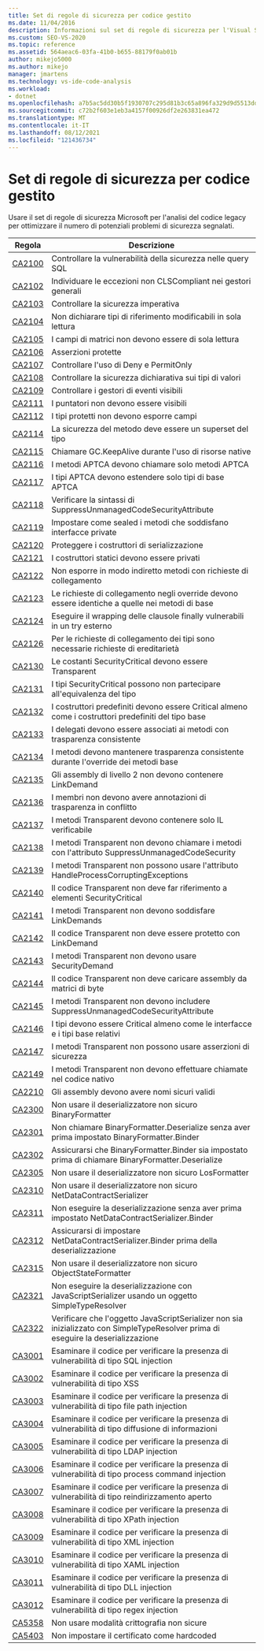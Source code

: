 ```yaml
---
title: Set di regole di sicurezza per codice gestito
ms.date: 11/04/2016
description: Informazioni sul set di regole di sicurezza per l'Visual Studio di codice legacy. Vedere le descrizioni delle regole incentrate sui potenziali problemi di sicurezza.
ms.custom: SEO-VS-2020
ms.topic: reference
ms.assetid: 564aeac6-03fa-41b0-b655-88179f0ab01b
author: mikejo5000
ms.author: mikejo
manager: jmartens
ms.technology: vs-ide-code-analysis
ms.workload:
- dotnet
ms.openlocfilehash: a7b5ac5dd30b5f1930707c295d81b3c65a896fa329d9d5513dd6794e158635c1
ms.sourcegitcommit: c72b2f603e1eb3a4157f00926df2e263831ea472
ms.translationtype: MT
ms.contentlocale: it-IT
ms.lasthandoff: 08/12/2021
ms.locfileid: "121436734"
---
```

# <a name="security-rules-rule-set-for-managed-code"></a>Set di regole di sicurezza per codice gestito

Usare il set di regole di sicurezza Microsoft per l'analisi del codice legacy per ottimizzare il numero di potenziali problemi di sicurezza segnalati.

|Regola|Descrizione|
|----------|-----------------|
|[CA2100](/dotnet/fundamentals/code-analysis/quality-rules/ca2100)|Controllare la vulnerabilità della sicurezza nelle query SQL|
|[CA2102](../code-quality/ca2102.md)|Individuare le eccezioni non CLSCompliant nei gestori generali|
|[CA2103](../code-quality/ca2103.md)|Controllare la sicurezza imperativa|
|[CA2104](../code-quality/ca2104.md)|Non dichiarare tipi di riferimento modificabili in sola lettura|
|[CA2105](../code-quality/ca2105.md)|I campi di matrici non devono essere di sola lettura|
|[CA2106](../code-quality/ca2106.md)|Asserzioni protette|
|[CA2107](../code-quality/ca2107.md)|Controllare l'uso di Deny e PermitOnly|
|[CA2108](../code-quality/ca2108.md)|Controllare la sicurezza dichiarativa sui tipi di valori|
|[CA2109](/dotnet/fundamentals/code-analysis/quality-rules/ca2109)|Controllare i gestori di eventi visibili|
|[CA2111](../code-quality/ca2111.md)|I puntatori non devono essere visibili|
|[CA2112](../code-quality/ca2112.md)|I tipi protetti non devono esporre campi|
|[CA2114](../code-quality/ca2114.md)|La sicurezza del metodo deve essere un superset del tipo|
|[CA2115](../code-quality/ca2115.md)|Chiamare GC.KeepAlive durante l'uso di risorse native|
|[CA2116](../code-quality/ca2116.md)|I metodi APTCA devono chiamare solo metodi APTCA|
|[CA2117](../code-quality/ca2117.md)|I tipi APTCA devono estendere solo tipi di base APTCA|
|[CA2118](../code-quality/ca2118.md)|Verificare la sintassi di SuppressUnmanagedCodeSecurityAttribute|
|[CA2119](/dotnet/fundamentals/code-analysis/quality-rules/ca2119)|Impostare come sealed i metodi che soddisfano interfacce private|
|[CA2120](../code-quality/ca2120.md)|Proteggere i costruttori di serializzazione|
|[CA2121](../code-quality/ca2121.md)|I costruttori statici devono essere privati|
|[CA2122](../code-quality/ca2122.md)|Non esporre in modo indiretto metodi con richieste di collegamento|
|[CA2123](../code-quality/ca2123.md)|Le richieste di collegamento negli override devono essere identiche a quelle nei metodi di base|
|[CA2124](../code-quality/ca2124.md)|Eseguire il wrapping delle clausole finally vulnerabili in un try esterno|
|[CA2126](../code-quality/ca2126.md)|Per le richieste di collegamento dei tipi sono necessarie richieste di ereditarietà|
|[CA2130](../code-quality/ca2130.md)|Le costanti SecurityCritical devono essere Transparent|
|[CA2131](../code-quality/ca2131.md)|I tipi SecurityCritical possono non partecipare all'equivalenza del tipo|
|[CA2132](../code-quality/ca2132.md)|I costruttori predefiniti devono essere Critical almeno come i costruttori predefiniti del tipo base|
|[CA2133](../code-quality/ca2133.md)|I delegati devono essere associati ai metodi con trasparenza consistente|
|[CA2134](../code-quality/ca2134.md)|I metodi devono mantenere trasparenza consistente durante l'override dei metodi base|
|[CA2135](../code-quality/ca2135.md)|Gli assembly di livello 2 non devono contenere LinkDemand|
|[CA2136](../code-quality/ca2136.md)|I membri non devono avere annotazioni di trasparenza in conflitto|
|[CA2137](../code-quality/ca2137.md)|I metodi Transparent devono contenere solo IL verificabile|
|[CA2138](../code-quality/ca2138.md)|I metodi Transparent non devono chiamare i metodi con l'attributo SuppressUnmanagedCodeSecurity|
|[CA2139](../code-quality/ca2139.md)|I metodi Transparent non possono usare l'attributo HandleProcessCorruptingExceptions|
|[CA2140](../code-quality/ca2140.md)|Il codice Transparent non deve far riferimento a elementi SecurityCritical|
|[CA2141](../code-quality/ca2141.md)|I metodi Transparent non devono soddisfare LinkDemands|
|[CA2142](../code-quality/ca2142.md)|Il codice Transparent non deve essere protetto con LinkDemand|
|[CA2143](../code-quality/ca2143.md)|I metodi Transparent non devono usare SecurityDemand|
|[CA2144](../code-quality/ca2144.md)|Il codice Transparent non deve caricare assembly da matrici di byte|
|[CA2145](../code-quality/ca2145.md)|I metodi Transparent non devono includere SuppressUnmanagedCodeSecurityAttribute|
|[CA2146](../code-quality/ca2146.md)|I tipi devono essere Critical almeno come le interfacce e i tipi base relativi|
|[CA2147](../code-quality/ca2147.md)|I metodi Transparent non possono usare asserzioni di sicurezza|
|[CA2149](../code-quality/ca2149.md)|I metodi Transparent non devono effettuare chiamate nel codice nativo|
|[CA2210](../code-quality/ca2210.md)|Gli assembly devono avere nomi sicuri validi|
|[CA2300](/dotnet/fundamentals/code-analysis/quality-rules/ca2300)|Non usare il deserializzatore non sicuro BinaryFormatter|
|[CA2301](/dotnet/fundamentals/code-analysis/quality-rules/ca2301)|Non chiamare BinaryFormatter.Deserialize senza aver prima impostato BinaryFormatter.Binder|
|[CA2302](/dotnet/fundamentals/code-analysis/quality-rules/ca2302)|Assicurarsi che BinaryFormatter.Binder sia impostato prima di chiamare BinaryFormatter.Deserialize|
|[CA2305](/dotnet/fundamentals/code-analysis/quality-rules/ca2305)|Non usare il deserializzatore non sicuro LosFormatter|
|[CA2310](/dotnet/fundamentals/code-analysis/quality-rules/ca2310)|Non usare il deserializzatore non sicuro NetDataContractSerializer|
|[CA2311](/dotnet/fundamentals/code-analysis/quality-rules/ca2311)|Non eseguire la deserializzazione senza aver prima impostato NetDataContractSerializer.Binder|
|[CA2312](/dotnet/fundamentals/code-analysis/quality-rules/ca2312)|Assicurarsi di impostare NetDataContractSerializer.Binder prima della deserializzazione|
|[CA2315](/dotnet/fundamentals/code-analysis/quality-rules/ca2315)|Non usare il deserializzatore non sicuro ObjectStateFormatter|
|[CA2321](/dotnet/fundamentals/code-analysis/quality-rules/ca2321)|Non eseguire la deserializzazione con JavaScriptSerializer usando un oggetto SimpleTypeResolver|
|[CA2322](/dotnet/fundamentals/code-analysis/quality-rules/ca2322)|Verificare che l'oggetto JavaScriptSerializer non sia inizializzato con SimpleTypeResolver prima di eseguire la deserializzazione|
|[CA3001](/dotnet/fundamentals/code-analysis/quality-rules/ca3001)|Esaminare il codice per verificare la presenza di vulnerabilità di tipo SQL injection|
|[CA3002](/dotnet/fundamentals/code-analysis/quality-rules/ca3002)|Esaminare il codice per verificare la presenza di vulnerabilità di tipo XSS|
|[CA3003](/dotnet/fundamentals/code-analysis/quality-rules/ca3003)|Esaminare il codice per verificare la presenza di vulnerabilità di tipo file path injection|
|[CA3004](/dotnet/fundamentals/code-analysis/quality-rules/ca3004)|Esaminare il codice per verificare la presenza di vulnerabilità di tipo diffusione di informazioni|
|[CA3005](/dotnet/fundamentals/code-analysis/quality-rules/ca3005)|Esaminare il codice per verificare la presenza di vulnerabilità di tipo LDAP injection|
|[CA3006](/dotnet/fundamentals/code-analysis/quality-rules/ca3006)|Esaminare il codice per verificare la presenza di vulnerabilità di tipo process command injection|
|[CA3007](/dotnet/fundamentals/code-analysis/quality-rules/ca3007)|Esaminare il codice per verificare la presenza di vulnerabilità di tipo reindirizzamento aperto|
|[CA3008](/dotnet/fundamentals/code-analysis/quality-rules/ca3008)|Esaminare il codice per verificare la presenza di vulnerabilità di tipo XPath injection|
|[CA3009](/dotnet/fundamentals/code-analysis/quality-rules/ca3009)|Esaminare il codice per verificare la presenza di vulnerabilità di tipo XML injection|
|[CA3010](/dotnet/fundamentals/code-analysis/quality-rules/ca3010)|Esaminare il codice per verificare la presenza di vulnerabilità di tipo XAML injection|
|[CA3011](/dotnet/fundamentals/code-analysis/quality-rules/ca3011)|Esaminare il codice per verificare la presenza di vulnerabilità di tipo DLL injection|
|[CA3012](/dotnet/fundamentals/code-analysis/quality-rules/ca3012)|Esaminare il codice per verificare la presenza di vulnerabilità di tipo regex injection|
|[CA5358](/dotnet/fundamentals/code-analysis/quality-rules/ca5358)|Non usare modalità crittografia non sicure|
|[CA5403](/dotnet/fundamentals/code-analysis/quality-rules/ca5403)|Non impostare il certificato come hardcoded|